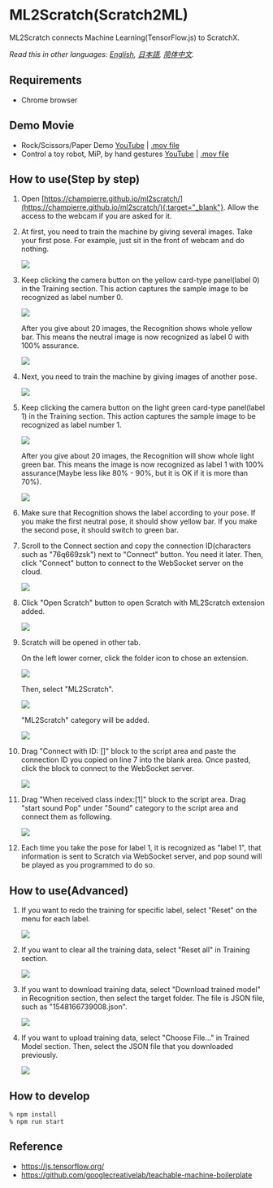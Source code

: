 # ML2Scratch(Scratch2ML)

ML2Scratch connects Machine Learning(TensorFlow.js) to ScratchX.

*Read this in other languages: [English](README.md), [日本語](README.ja.md), [简体中文](README.zh-cn.md).*

## Requirements

- Chrome browser

## Demo Movie

- Rock/Scissors/Paper Demo [YouTube](https://www.youtube.com/watch?v=DkH1hwc-Gb4) | [.mov file](https://s3.amazonaws.com/champierre/movies/rsp_demo.mov)
- Control a toy robot, MiP, by hand gestures [YouTube](https://www.youtube.com/watch?v=GKXimEB5WQg) | [.mov file](https://s3.amazonaws.com/champierre/movies/mip_demo.mov)

## How to use(Step by step)

1. Open [https://champierre.github.io/ml2scratch/](https://champierre.github.io/ml2scratch/){:target="_blank"}. Allow the access to the webcam if you are asked for it.

2. At first, you need to train the machine by giving several images. Take your first pose. For example, just sit in the front of webcam and do nothing.

    <img src="images/en/neutral.png" />

3. Keep clicking the camera button on the yellow card-type panel(label 0) in the Training section. This action captures the sample image to be recognized as label number 0.

    <img src="images/en/before_training_0.png" />

    After you give about 20 images, the Recognition shows whole yellow bar. This means the neutral image is now recognized as label 0 with 100% assurance.

    <img src="images/en/after_training_0.png" />

4. Next, you need to train the machine by giving images of another pose.

    <img src="images/en/gesture.png" />

5. Keep clicking the camera button on the light green card-type panel(label 1) in the Training section. This action captures the sample image to be recognized as label number 1.

    <img src="images/en/before_training_1.png" />

    After you give about 20 images, the Recognition will show whole light green bar. This means the image is now recognized as label 1 with 100% assurance(Maybe less like 80% - 90%, but it is OK if it is more than 70%).

    <img src="images/en/after_training_1.png" />

6. Make sure that Recognition shows the label according to your pose. If you make the first neutral pose, it should show yellow bar. If you make the second pose, it should switch to green bar.

7. Scroll to the Connect section and copy the connection ID(characters such as "76q669zsk") next to "Connect" button. You need it later. Then, click "Connect" button to connect to the WebSocket server on the cloud.

    <img src="images/en/connect.png" />

8. Click "Open Scratch" button to open Scratch with ML2Scratch extension added.

    <img src="images/en/scratch.png" />

9. Scratch will be opened in other tab.

    On the left lower corner, click the folder icon to chose an extension.

    <img src="images/en/add_extension.png" />

    Then, select "ML2Scratch".

    <img src="images/en/ml2scratch_extension.png" />

    "ML2Scratch" category will be added.

    <img src="images/en/ml2scratch_extension_added.png" />

10. Drag "Connect with ID: []" block to the script area and paste the connection ID you copied on line 7 into the blank area. Once pasted, click the block to connect to the WebSocket server.

    <img src="images/en/scratch3_connect_block.png" />

11. Drag "When received class index:[1]" block to the script area. Drag "start sound Pop" under "Sound" category to the script area and connect them as following.

    <img src="images/en/scratch3_play_sound.png" />

12. Each time you take the pose for label 1, it is recognized as "label 1", that information is sent to Scratch via WebSocket server, and pop sound will be played as you programmed to do so.

## How to use(Advanced)

1. If you want to redo the training for specific label, select "Reset" on the menu for each label.

    <img src="images/en/reset.png" />

2. If you want to clear all the training data, select "Reset all" in Training section.

    <img src="images/en/reset_all.png" />

3. If you want to download training data, select "Download trained model" in Recognition section, then select the target folder. The file is JSON file, such as "1548166739008.json".

    <img src="images/en/download.png" />

4. If you want to upload training data, select "Choose File..." in Trained Model section. Then, select the JSON file that you downloaded previously.

    <img src="images/en/upload.png" />

## How to develop

```
% npm install
% npm run start
```

## Reference

- https://js.tensorflow.org/
- https://github.com/googlecreativelab/teachable-machine-boilerplate
